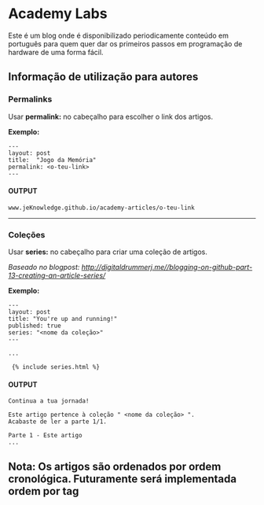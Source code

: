 # Academy Labs

Este é um blog onde é disponibilizado periodicamente conteúdo em português para quem quer dar os primeiros passos em programação de hardware de uma forma fácil.


## Informação de utilização para autores

### Permalinks
Usar **permalink:** no cabeçalho para escolher o link dos artigos.

  **Exemplo:**
```
---
layout: post
title:  "Jogo da Memória"
permalink: <o-teu-link>
---
```

#### OUTPUT
```
www.jeKnowledge.github.io/academy-articles/o-teu-link
```
---
### Coleções
 Usar **series:** no cabeçalho para criar uma coleção de artigos.

  *Baseado no blogpost:
 http://digitaldrummerj.me//blogging-on-github-part-13-creating-an-article-series/*

  **Exemplo:**
```
---
layout: post
title: "You're up and running!"
published: true
series: "<nome da coleção>"
---

...

 {% include series.html %}
```

#### OUTPUT
```
Continua a tua jornada!

Este artigo pertence à coleção " <nome da coleção> ".
Acabaste de ler a parte 1/1.

Parte 1 - Este artigo
...
```
  **Nota:** Os artigos são ordenados por ordem cronológica.
      Futuramente será implementada ordem por tag
---
